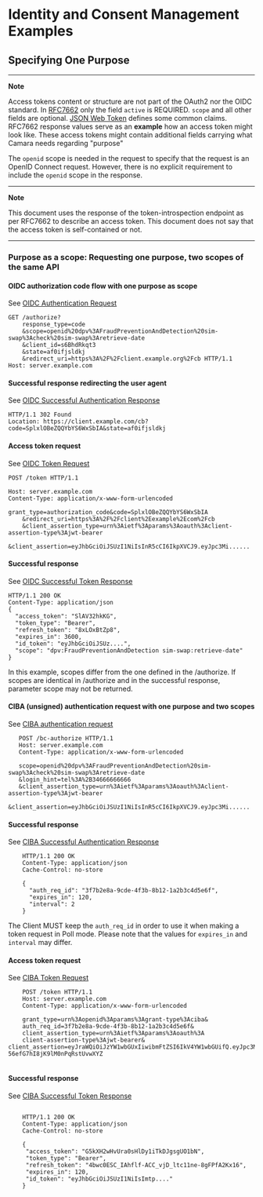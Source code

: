 # Identity and Consent Management Examples

## Specifying One Purpose

---
**Note**

Access tokens content or structure are not part of the OAuth2 nor the OIDC standard. In [RFC7662](https://datatracker.ietf.org/doc/html/rfc7662) only the field `active` is REQUIRED.
`scope` and all other fields are optional. [JSON Web Token](https://datatracker.ietf.org/doc/html/rfc7519#section-4.1) defines some common claims.
RFC7662 response values serve as an **example** how an access token might look like. These access tokens might contain additional fields carrying what Camara needs regarding "purpose"

The `openid` scope is needed in the request to specify that the request is an OpenID Connect request. However, there is no explicit requirement to include the `openid` scope in the response.

---
**Note**

This document uses the response of the token-introspection endpoint as per RFC7662 to describe an access token.
This document does not say that the access token is self-contained or not.

---

### Purpose as a scope: Requesting one purpose, two scopes of the same API

#### OIDC authorization code flow with one purpose as scope

See [OIDC Authentication Request](https://openid.net/specs/openid-connect-core-1_0.html#AuthRequest)

```
GET /authorize?
    response_type=code
    &scope=openid%20dpv%3AFraudPreventionAndDetection%20sim-swap%3Acheck%20sim-swap%3Aretrieve-date
    &client_id=s6BhdRkqt3
    &state=af0ifjsldkj
    &redirect_uri=https%3A%2F%2Fclient.example.org%2Fcb HTTP/1.1
Host: server.example.com
```

#### Successful response redirecting the user agent 

See [OIDC Successful Authentication Response](https://openid.net/specs/openid-connect-core-1_0.html#AuthResponse)

```
HTTP/1.1 302 Found 
Location: https://client.example.com/cb?code=SplxlOBeZQQYbYS6WxSbIA&state=af0ifjsldkj
```

#### Access token request

See [OIDC Token Request](https://openid.net/specs/openid-connect-core-1_0.html#TokenRequest)


```
POST /token HTTP/1.1

Host: server.example.com 
Content-Type: application/x-www-form-urlencoded 

grant_type=authorization_code&code=SplxlOBeZQQYbYS6WxSbIA
    &redirect_uri=https%3A%2F%2Fclient%2Eexample%2Ecom%2Fcb
    &client_assertion_type=urn%3Aietf%3Aparams%3Aoauth%3Aclient-assertion-type%3Ajwt-bearer
    &client_assertion=eyJhbGciOiJSUzI1NiIsInR5cCI6IkpXVCJ9.eyJpc3Mi......
```

#### Successful response

See [OIDC Successful Token Response](https://openid.net/specs/openid-connect-core-1_0.html#TokenResponse)

```
HTTP/1.1 200 OK
Content-Type: application/json
{
  "access_token": "SlAV32hkKG",
  "token_type": "Bearer",
  "refresh_token": "8xLOxBtZp8",
  "expires_in": 3600,
  "id_token": "eyJhbGciOiJSUz....",
  "scope": "dpv:FraudPreventionAndDetection sim-swap:retrieve-date"
}
```
In this example, scopes differ from the one defined in the /authorize. If scopes are identical in /authorize and in the successful response, parameter scope may not be returned.


#### CIBA (unsigned) authentication request with one purpose and two scopes

See [CIBA authentication request](https://openid.net/specs/openid-client-initiated-backchannel-authentication-core-1_0.html#rfc.section.7.1)

```
   POST /bc-authorize HTTP/1.1
   Host: server.example.com
   Content-Type: application/x-www-form-urlencoded

   scope=openid%20dpv%3AFraudPreventionAndDetection%20sim-swap%3Acheck%20sim-swap%3Aretrieve-date
   &login_hint=tel%3A%2B34666666666
   &client_assertion_type=urn%3Aietf%3Aparams%3Aoauth%3Aclient-assertion-type%3Ajwt-bearer
   &client_assertion=eyJhbGciOiJSUzI1NiIsInR5cCI6IkpXVCJ9.eyJpc3Mi......
```


#### Successful response

See [CIBA Successful Authentication Response](https://openid.net/specs/openid-client-initiated-backchannel-authentication-core-1_0.html#rfc.section.7.3)

```
    HTTP/1.1 200 OK
    Content-Type: application/json
    Cache-Control: no-store

    {
      "auth_req_id": "3f7b2e8a-9cde-4f3b-8b12-1a2b3c4d5e6f",
      "expires_in": 120,
      "interval": 2
    }
```
The Client MUST keep the `auth_req_id` in order to use it when making a token request in Poll mode.
Please note that the values for `expires_in` and `interval` may differ.

#### Access token request

See [CIBA Token Request](https://openid.net/specs/openid-client-initiated-backchannel-authentication-core-1_0.html#rfc.section.10.1)


```
    POST /token HTTP/1.1
    Host: server.example.com
    Content-Type: application/x-www-form-urlencoded

    grant_type=urn%3Aopenid%3Aparams%3Agrant-type%3Aciba&
    auth_req_id=3f7b2e8a-9cde-4f3b-8b12-1a2b3c4d5e6f&
    client_assertion_type=urn%3Aietf%3Aparams%3Aoauth%3A
    client-assertion-type%3Ajwt-bearer&
client_assertion=eyJraWQiOiJzYW1wbGUxIiwibmFtZSI6IkV4YW1wbGUifQ.eyJpc3MiOiJ0ZXN0VXNlciIsInN1YiI6InRlc3RzdWJqZWN0IiwidXNlciI6Imh0dHBzOi8vYXBpLmV4YW1wbGUuY29tIiwianRpIjoiLV9wMTZqNkhjaVhvMzE3aHZaMzEyYyIsImlhdCI6MTYwMDAwMDAwMCwiZXhwIjoxNjAwMDAwNjAwfQ.abcD1234-56efG7hI8jK9lM0nPqRstUvwXYZ
    
```

#### Successful response

See [CIBA Successful Token Response](https://openid.net/specs/openid-client-initiated-backchannel-authentication-core-1_0.html#rfc.section.10.1.1)

```
            
    HTTP/1.1 200 OK
    Content-Type: application/json
    Cache-Control: no-store

    {
     "access_token": "G5kXH2wHvUra0sHlDy1iTkDJgsgUO1bN",
     "token_type": "Bearer",
     "refresh_token": "4bwc0ESC_IAhflf-ACC_vjD_ltc11ne-8gFPfA2Kx16",
     "expires_in": 120,
     "id_token": "eyJhbGciOiJSUzI1NiIsImtp...."
    }
```


